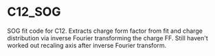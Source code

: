 # C12_SOG
SOG fit code for C12. Extracts charge form factor from fit and charge distribution via inverse Fourier transforming the charge FF.
Still haven't worked out recaling axis after inverse Fourier transform.

